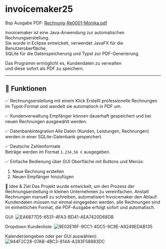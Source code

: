 # invoicemaker25
Bsp Ausgabe PDF:
[Rechnung-Re0001-Monika.pdf](https://github.com/user-attachments/files/22731072/Rechnung-Re0001-Monika.pdf)

Invoicemaker ist eine Java-Anwendung zur automatischen Rechnungserstellung.  
Sie wurde in Eclipse entwickelt, verwendet JavaFX für die Benutzeroberfläche,  
SQLite für die Datenspeicherung und Typst zur PDF-Generierung.

Das Programm ermöglicht es, Kundendaten zu verwalten  
und diese sofort als PDF zu speichern.

---

## 🚀 Funktionen

✅ Rechnungserstellung mit einem Klick
Erstellt professionelle Rechnungen im Typst-Format und wandelt sie automatisch in PDF um.

✅ Kundenverwaltung 
Empfänger können dauerhaft gespeichert und bei neuen Rechnungen ausgewählt werden.

✅ Datenbankintegration 
Alle Daten (Kunden, Leistungen, Rechnungen) werden in einer SQLite-Datenbank gespeichert.

✅ Deutsche Zahlenformate  
Beträge werden im Format `1.234,56 €` ausgegeben.

✅ Einfache Bedienung über GUI 
Oberfläche mit Buttons und Menüs:
1. Neue Rechnung erstellen  
3. Neuen Empfänger hinzufügen  

🧠 Idee & Ziel
Das Projekt wurde entwickelt, um den Prozess der Rechnungserstellung in kleinen Unternehmen zu vereinfachen.
Anstatt Rechnungen manuell zu schreiben, automatisiert Invoicemaker den Ablauf:
Kundendaten müssen nur einmal eingegeben werden,
alle Rechnungen sind im einheitlichen Format,
die PDF-Ausgabe erfolgt sofort und automatisch.


GUI:
![EA6877D5-6531-4FA3-BD41-AEA7420D68DB](https://github.com/user-attachments/assets/3b73732c-e877-47ef-a8c5-2669b2ba25d6)

Dropdown Kundenliste:
![9E02E16F-9CC1-4DC5-9C9E-A9249EDAB135](https://github.com/user-attachments/assets/b089c55c-fd34-4138-888e-ba4fd8a03367)

Kalender(eingeben oder per GUI auswählen):
![944F2C28-07AB-4BC3-814A-A283F58883DC](https://github.com/user-attachments/assets/96975e6c-bbb8-4a06-adf6-a2e13a88b203)

